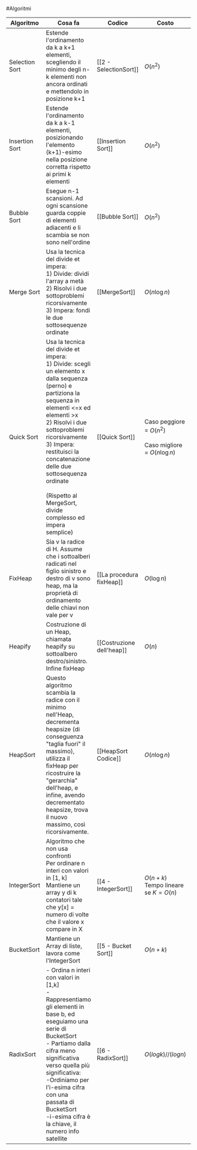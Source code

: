 #Algoritmi 


| Algoritmo       | Cosa fa                                                                                                                                                                                                                                                                                                                                                  | Codice                    | Costo                                                         | Parola Chiave                                                                              |
| --------------- | -------------------------------------------------------------------------------------------------------------------------------------------------------------------------------------------------------------------------------------------------------------------------------------------------------------------------------------------------------- | ------------------------- | ------------------------------------------------------------- | ------------------------------------------------------------------------------------------ |
| Selection Sort  | Estende l'ordinamento da k a k+1 elementi, scegliendo il minimo degli n-k elementi non ancora ordinati e mettendolo in posizione k+1                                                                                                                                                                                                                     | [[2 - SelectionSort]]     | $O(n^2)$                                                      | Sceglie il minimo della parte non ancora ordinata                                          |
| Insertion Sort  | Estende l'ordinamento da k a k-1 elementi, posizionando l'elemento (k+1)-esimo nella posizione corretta rispetto ai primi k elementi                                                                                                                                                                                                                     | [[Insertion Sort]]        | $O(n^2)$                                                      | Inserisce ciascun elemento nella posizione corretta                                        |
| Bubble Sort<br> | Esegue n-1 scansioni. Ad ogni scansione guarda coppie di elementi adiacenti e li scambia se non sono nell'ordine<br>                                                                                                                                                                                                                                     | [[Bubble Sort]]           | $O(n^2)$                                                      | Scambia coppie di elementi                                                                 |
| Merge Sort      | Usa la tecnica del divide et impera:<br>1) Divide: dividi l'array a metà<br>2) Risolvi i due sottoproblemi ricorsivamente<br>3) Impera: fondi le due sottosequenze ordinate                                                                                                                                                                              | [[MergeSort]]             | $O(n \log n)$                                                 | Utilizza la tecnica Merge. Divide l'array, lo risove e fonde le due sottosequenze ordinate |
| Quick Sort      | Usa la tecnica del divide et impera:<br>1) Divide: scegli un elemento x dalla sequenza (perno) e partiziona la sequenza in elementi <=x ed elementi >x<br>2) Risolvi i due sottoproblemi ricorsivamente<br>3) Impera: restituisci la concatenazione delle due sottosequenza ordinate<br><br>(Rispetto al MergeSort, divide complesso ed impera semplice) | [[Quick Sort]]            | Caso peggiore = $O(n^2)$<br><br>Caso migliore = $O(n \log n)$ | Perni, partiziona in elementi <= x ed elementi >x                                          |
| FixHeap         | Sia v la radice di H. Assume che i sottoalberi radicati nel figlio sinistro e destro di v sono heap, ma la proprietà di ordinamento delle chiavi non vale per v                                                                                                                                                                                          | [[La procedura fixHeap]]  | $O(\log n)$                                                   | Scansiono le chiavi e scambio                                                              |
| Heapify         | Costruzione di un Heap, chiamata heapify su sottoalbero destro/sinistro. Infine fixHeap                                                                                                                                                                                                                                                                  | [[Costruzione dell'heap]] | $O(n)$                                                        | heapify ricorsivo + fixHeap                                                                |
| HeapSort        | Questo algoritmo scambia la radice con il minimo nell'Heap, decrementa heapsize (di conseguenza "taglia fuori" il massimo), utilizza il fixHeap per ricostruire la "gerarchia" dell'heap, e infine, avendo decrementato heapsize, trova il nuovo massimo, così ricorsivamente.                                                                           | [[HeapSort Codice]]       | $O(n \log n)$                                                 | Scambio il massimo, decremento Heapsize e aggiorno in modo ricorsivo                       |
| IntegerSort     | Algoritmo che non usa confronti<br>Per ordinare n interi con valori in [1, k]<br>Mantiene un array y di k contatori tale che y[x] = numero di volte che il valore x compare in X                                                                                                                                                                         | [[4 - IntegerSort]]       | $O(n + k)$<br>Tempo lineare se $K = O(n)$                     | Numeri del primo array = posizione del secondo array                                       |
| BucketSort      | Mantiene un Array di liste, lavora come l'IntegerSort                                                                                                                                                                                                                                                                                                    | [[5 - Bucket Sort]]       | $O(n + k)$                                                    | IntegerSort con array di liste                                                             |
| RadixSort       | - Ordina n interi con valori in [1,k]<br>- Rappresentiamo gli elementi in base b, ed eseguiamo una serie di BucketSort<br>- Partiamo dalla cifra meno significativa verso quella più significativa:<br>-Ordiniamo per l'i-esima cifra con una passata di BucketSort<br>-i-esima cifra è la chiave, il numero info satellite                              | [[6 - RadixSort]]         | $O(log k) // (log n)$                                         | "Matrici"                                                                                  |

